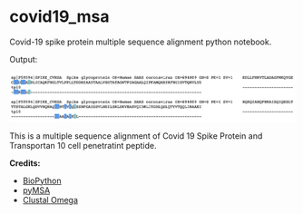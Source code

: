 # covid19_msa
Covid-19 spike protein multiple sequence alignment python notebook.



Output:

![cov19_tp10](cov19_tp10.png)

This is a multiple sequence alignment of Covid 19 Spike Protein and Transportan 10 cell penetratint peptide.



**Credits:**

- [BioPython](https://biopython.org/)
- [pyMSA](https://github.com/benhid/pyMSA/blob/master/examples/runner.py)
- [Clustal Omega](https://www.ebi.ac.uk/Tools/msa/clustalo/)

